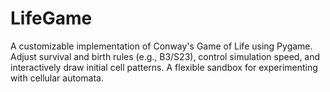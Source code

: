 # LifeGame
A customizable implementation of Conway's Game of Life using Pygame. Adjust survival and birth rules (e.g., B3/S23), control simulation speed, and interactively draw initial cell patterns. A flexible sandbox for experimenting with cellular automata.
